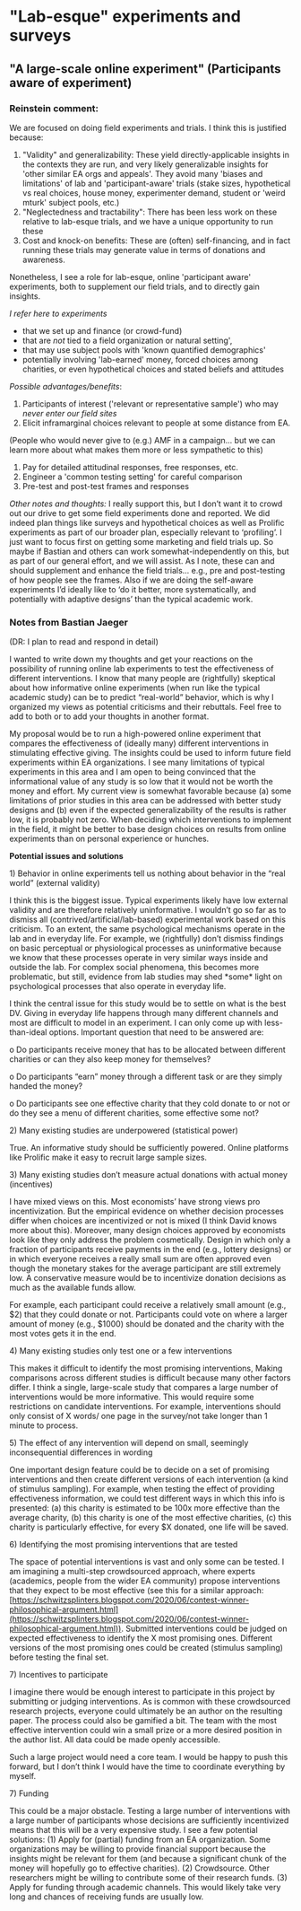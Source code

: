 # "Lab-esque" experiments and surveys

## "A large-scale online experiment" (Participants aware of experiment)

### Reinstein comment:

We are focused on doing field experiments and trials. I think this is justified because:

1. "Validity" and generalizability: These yield directly-applicable insights in the contexts they are run, and very likely generalizable insights for 'other similar EA orgs and appeals'. They avoid many 'biases and limitations' of lab and 'participant-aware' trials (stake sizes, hypothetical vs real choices, house money, experimenter demand, student or 'weird mturk' subject pools, etc.)
2. "Neglectedness and tractability": There has been less work on these relative to lab-esque trials, and we have a unique opportunity to run these
3. Cost and knock-on benefits: These are (often) self-financing, and in fact running these trials may generate value in terms of donations and awareness.

Nonetheless, I see a role for lab-esque, online 'participant aware' experiments, both to supplement our field trials, and to directly gain insights.

_I refer here to experiments_

* that we set up and finance (or crowd-fund)
* that are _not_ tied to a field organization or natural setting',
* that may use subject pools with 'known quantified demographics'
* potentially involving 'lab-earned' money, forced choices among charities, or even hypothetical choices and stated beliefs and attitudes

_Possible advantages/benefits_:

1. Participants of interest ('relevant or representative sample') who may _never enter our field sites_
2. Elicit inframarginal choices relevant to people at some distance from EA.

(People who would never give to (e.g.) AMF in a campaign... but we can learn more about what makes them more or less sympathetic to this)

1. Pay for detailed attitudinal responses, free responses, etc.
2. Engineer a 'common testing setting' for careful comparison
3. Pre-test and post-test frames and responses

_Other notes and thoughts:_ I really support this, but I don’t want it to crowd out our drive to get some field experiments done and reported. We did indeed plan things like surveys and hypothetical choices as well as Prolific experiments as part of our broader plan, especially relevant to ‘profiling’. I just want to focus first on getting some marketing and field trials up. So maybe if Bastian and others can work somewhat-independently on this, but as part of our general effort, and we will assist. As I note, these can and should supplement and enhance the field trials... e.g., pre and post-testing of how people see the frames. Also if we are doing the self-aware experiments I’d ideally like to ‘do it better, more systematically, and potentially with adaptive designs’ than the typical academic work.

### Notes from Bastian Jaeger

(DR: I plan to read and respond in detail)

I wanted to write down my thoughts and get your reactions on the possibility of running online lab experiments to test the effectiveness of different interventions. I know that many people are (rightfully) skeptical about how informative online experiments (when run like the typical academic study) can be to predict “real-world” behavior, which is why I organized my views as potential criticisms and their rebuttals. Feel free to add to both or to add your thoughts in another format.

My proposal would be to run a high-powered online experiment that compares the effectiveness of (ideally many) different interventions in stimulating effective giving. The insights could be used to inform future field experiments within EA organizations. I see many limitations of typical experiments in this area and I am open to being convinced that the informational value of any study is so low that it would not be worth the money and effort. My current view is somewhat favorable because (a) some limitations of prior studies in this area can be addressed with better study designs and (b) even if the expected generalizability of the results is rather low, it is probably not zero. When deciding which interventions to implement in the field, it might be better to base design choices on results from online experiments than on personal experience or hunches.

**Potential issues and solutions**

1\) Behavior in online experiments tell us nothing about behavior in the “real world” (external validity)

I think this is the biggest issue. Typical experiments likely have low external validity and are therefore relatively uninformative. I wouldn’t go so far as to dismiss all (contrived/artificial/lab-based) experimental work based on this criticism. To an extent, the same psychological mechanisms operate in the lab and in everyday life. For example, we (rightfully) don’t dismiss findings on basic perceptual or physiological processes as uninformative because we know that these processes operate in very similar ways inside and outside the lab. For complex social phenomena, this becomes more problematic, but still, evidence from lab studies may shed \*some\* light on psychological processes that also operate in everyday life.

I think the central issue for this study would be to settle on what is the best DV. Giving in everyday life happens through many different channels and most are difficult to model in an experiment. I can only come up with less-than-ideal options. Important question that need to be answered are:

o Do participants receive money that has to be allocated between different charities or can they also keep money for themselves?

o Do participants “earn” money through a different task or are they simply handed the money?

o Do participants see one effective charity that they cold donate to or not or do they see a menu of different charities, some effective some not?

2\) Many existing studies are underpowered (statistical power)

True. An informative study should be sufficiently powered. Online platforms like Prolific make it easy to recruit large sample sizes.

3\) Many existing studies don’t measure actual donations with actual money (incentives)

I have mixed views on this. Most economists’ have strong views pro incentivization. But the empirical evidence on whether decision processes differ when choices are incentivized or not is mixed (I think David knows more about this). Moreover, many design choices approved by economists look like they only address the problem cosmetically. Design in which only a fraction of participants receive payments in the end (e.g., lottery designs) or in which everyone receives a really small sum are often approved even though the monetary stakes for the average participant are still extremely low. A conservative measure would be to incentivize donation decisions as much as the available funds allow.

For example, each participant could receive a relatively small amount (e.g., $2) that they could donate or not. Participants could vote on where a larger amount of money (e.g., $1000) should be donated and the charity with the most votes gets it in the end.

4\) Many existing studies only test one or a few interventions

This makes it difficult to identify the most promising interventions, Making comparisons across different studies is difficult because many other factors differ. I think a single, large-scale study that compares a large number of interventions would be more informative. This would require some restrictions on candidate interventions. For example, interventions should only consist of X words/ one page in the survey/not take longer than 1 minute to process.

5\) The effect of any intervention will depend on small, seemingly inconsequential differences in wording

One important design feature could be to decide on a set of promising interventions and then create different versions of each intervention (a kind of stimulus sampling). For example, when testing the effect of providing effectiveness information, we could test different ways in which this info is presented: (a) this charity is estimated to be 100x more effective than the average charity, (b) this charity is one of the most effective charities, (c) this charity is particularly effective, for every $X donated, one life will be saved.

6\) Identifying the most promising interventions that are tested

The space of potential interventions is vast and only some can be tested. I am imagining a multi-step crowdsourced approach, where experts (academics, people from the wider EA community) propose interventions that they expect to be most effective (see this for a similar approach: [https://schwitzsplinters.blogspot.com/2020/06/contest-winner-philosophical-argument.html](https://schwitzsplinters.blogspot.com/2020/06/contest-winner-philosophical-argument.html)). Submitted interventions could be judged on expected effectiveness to identify the X most promising ones. Different versions of the most promising ones could be created (stimulus sampling) before testing the final set.

7\) Incentives to participate

I imagine there would be enough interest to participate in this project by submitting or judging interventions. As is common with these crowdsourced research projects, everyone could ultimately be an author on the resulting paper. The process could also be gamified a bit. The team with the most effective intervention could win a small prize or a more desired position in the author list. All data could be made openly accessible.

Such a large project would need a core team. I would be happy to push this forward, but I don’t think I would have the time to coordinate everything by myself.

7\) Funding

This could be a major obstacle. Testing a large number of interventions with a large number of participants whose decisions are sufficiently incentivized means that this will be a very expensive study. I see a few potential solutions: (1) Apply for (partial) funding from an EA organization. Some organizations may be willing to provide financial support because the insights might be relevant for them (and because a significant chunk of the money will hopefully go to effective charities). (2) Crowdsource. Other researchers might be willing to contribute some of their research funds. (3) Apply for funding through academic channels. This would likely take very long and chances of receiving funds are usually low.

